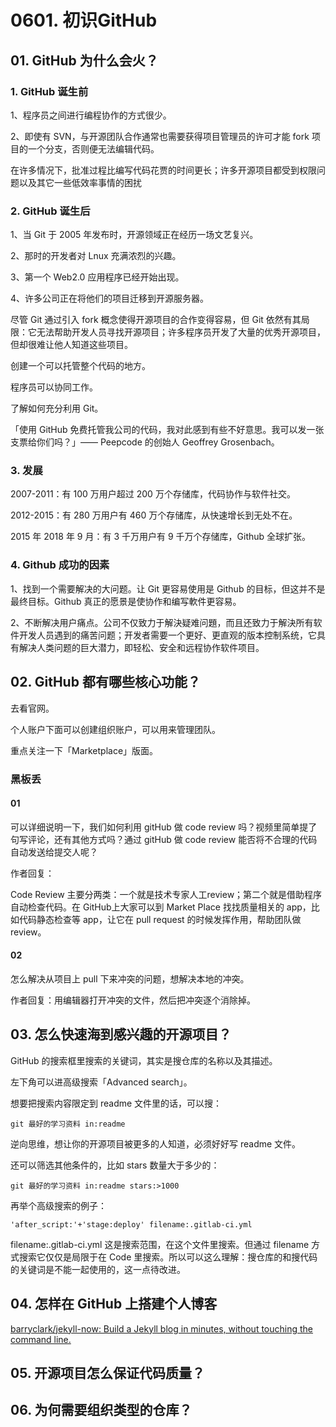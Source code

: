 # 0601. 初识GitHub

## 01. GitHub 为什么会火？

### 1. GitHub 诞生前

1、程序员之间进行编程协作的方式很少。

2、即使有 SVN，与开源团队合作通常也需要获得项目管理员的许可才能 fork 项目的一个分支，否则便无法编辑代码。

在许多情况下，批准过程比编写代码花贾的时间更长；许多开源项目都受到权限问题以及其它一些低效率事情的困扰

### 2. GitHub 诞生后

1、当 Git 于 2005 年发布时，开源领域正在经历一场文艺复兴。

2、那时的开发者对 Lnux 充满浓烈的兴趣。

3、第一个 Web2.0 应用程序已经开始出现。

4、许多公司正在将他们的项目迁移到开源服务器。

尽管 Git 通过引入 fork 概念使得开源项目的合作变得容易，但 Git 依然有其局限：它无法帮助开发人员寻找开源项目；许多程序员开发了大量的优秀开源项目，但却很难让他人知道这些项目。

创建一个可以托管整个代码的地方。

程序员可以协同工作。

了解如何充分利用 Git。

「使用 GitHub 免费托管我公司的代码，我对此感到有些不好意思。我可以发一张支票给你们吗？」—— Peepcode 的创始人 Geoffrey Grosenbach。

### 3. 发展

2007-2011：有 100 万用户超过 200 万个存储库，代码协作与软件社交。

2012-2015：有 280 万用户有 460 万个存储库，从快速增长到无处不在。

2015 年 2018 年 9 月：有 3 千万用户有 9 千万个存储库，Github 全球扩张。

### 4. Github 成功的因素

1、找到一个需要解决的大问题。让 Git 更容易使用是 Github 的目标，但这并不是最终目标。Github 真正的愿景是使协作和编写軟件更容易。

2、不断解决用户痛点。公司不仅致力于解決疑难问題，而且还致力于解決所有软件开发人员遇到的痛苦问题；开发者需要一个更好、更直观的版本控制系统，它具有解决人类问题的巨大潜力，即轻松、安全和远程协作软件项目。

## 02. GitHub 都有哪些核心功能？

去看官网。

个人账户下面可以创建组织账户，可以用来管理团队。

重点关注一下「Marketplace」版面。

### 黑板丢

#### 01

可以详细说明一下，我们如何利用 gitHub 做 code review 吗？视频里简单提了句写评论，还有其他方式吗？通过 gitHub 做 code review 能否将不合理的代码自动发送给提交人呢？

作者回复：

Code Review 主要分两类：一个就是技术专家人工review；第二个就是借助程序自动检查代码。在 GitHub上大家可以到 Market Place 找找质量相关的 app，比如代码静态检查等 app，让它在 pull request 的时候发挥作用，帮助团队做 review。

#### 02

怎么解决从项目上 pull 下来冲突的问题，想解决本地的冲突。

作者回复：用编辑器打开冲突的文件，然后把冲突逐个消除掉。

## 03. 怎么快速海到感兴趣的开源项目？

GitHub 的搜索框里搜索的关键词，其实是搜仓库的名称以及其描述。

左下角可以进高级搜索「Advanced search」。

想要把搜索内容限定到 readme 文件里的话，可以搜：

	git 最好的学习资料 in:readme

逆向思维，想让你的开源项目被更多的人知道，必须好好写 readme 文件。

还可以筛选其他条件的，比如 stars 数量大于多少的：

	git 最好的学习资料 in:readme stars:>1000

再举个高级搜索的例子：

	'after_script:'+'stage:deploy' filename:.gitlab-ci.yml

filename:.gitlab-ci.yml 这是搜索范围，在这个文件里搜索。但通过 filename 方式搜索它仅仅是局限于在 Code 里搜索。所以可以这么理解：搜仓库的和搜代码的关键词是不能一起使用的，这一点待改进。

## 04. 怎样在 GitHub 上搭建个人博客

[barryclark/jekyll-now: Build a Jekyll blog in minutes, without touching the command line.](https://github.com/barryclark/jekyll-now)

## 05. 开源项目怎么保证代码质量？

## 06. 为何需要组织类型的仓库？



